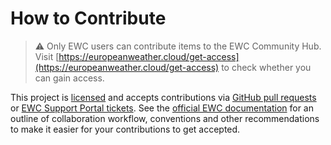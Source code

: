 # How to Contribute
>⚠️ Only EWC users can contribute items to the EWC Community Hub. Visit [https://europeanweather.cloud/get-access](https://europeanweather.cloud/get-access) to check whether you can gain access.

This project is [licensed](./LICENSE) and accepts contributions via [GitHub pull requests](https://github.com/ewcloud/ewc-community-hub/pulls) or [EWC Support Portal tickets](http://support.europeanweather.cloud).
See the [official EWC documentation](https://confluence.ecmwf.int/x/wyLOIQ) for an outline of collaboration workflow, conventions and other recommendations to make it easier for your contributions to get accepted.

